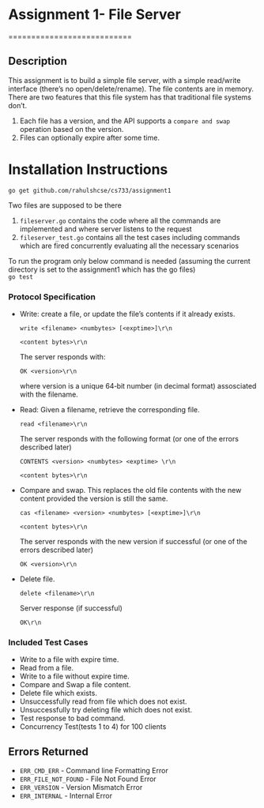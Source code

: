 # Assignment 1- File Server
===========================

## Description

This assignment is to build a simple file server, with a simple read/write interface (there’s no open/delete/rename). The file contents are in memory. There are two features that this file system has that traditional file systems don’t.<br/>
1. Each file has a version, and the API supports a `compare and swap` operation based on the version.<br/>
2. Files can optionally expire after some time.

# Installation Instructions

<code>go get github.com/rahulshcse/cs733/assignment1</code>

Two files are supposed to be there <br/>
1. `fileserver.go` contains the code where all the commands are implemented and where server listens to the request <br/>
2. `fileserver_test.go` contains all the test cases including commands which are fired concurrently evaluating all the necessary scenarios

To run the program only below command is needed (assuming the current directory is set to the assignment1 which has the go files) 
<br/><code>go test</code>


### Protocol Specification

* Write: create a file, or update the file’s contents if it already exists.

  `write <filename> <numbytes> [<exptime>]\r\n`
  
  `<content bytes>\r\n`

  The server responds with:

  `OK <version>\r\n`

  where version is a unique 64‐bit number (in decimal format) assosciated with the filename.

* Read: Given a filename, retrieve the corresponding file.

  `read <filename>\r\n`

  The server responds with the following format (or one of the errors described later)

  `CONTENTS <version> <numbytes> <exptime> \r\n`
  
  `<content bytes>\r\n`

* Compare and swap. This replaces the old file contents with the new content provided the version is still the same.

  `cas <filename> <version> <numbytes> [<exptime>]\r\n`
  
  `<content bytes>\r\n`

  The server responds with the new version if successful (or one of the errors described later)

  `OK <version>\r\n`

* Delete file.

  `delete <filename>\r\n`

  Server response (if successful)

  `OK\r\n`
  
### Included Test Cases

* Write to a file with expire time.
* Read from a file.
* Write to a file without expire time.
* Compare and Swap a file content.
* Delete file which exists.
* Unsuccessfully read from file which does not exist.
* Unsuccessfully try deleting file which does not exist.
* Test response to bad command.
* Concurrency Test(tests 1 to 4) for 100 clients

## Errors Returned

* `ERR_CMD_ERR` - Command line Formatting Error
* `ERR_FILE_NOT_FOUND` - File Not Found Error
* `ERR_VERSION` - Version Mismatch Error
* `ERR_INTERNAL` - Internal Error

